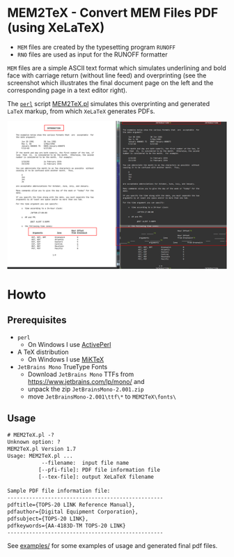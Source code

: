 # MEM2TeX - Convert MEM Files PDF (using XeLaTeX)

* `MEM` files are created by the typesetting program `RUNOFF`
* `RNO` files are used as input for the RUNOFF formatter

`MEM` files are a simple ASCII text format which simulates
underlining and bold face with carriage return (without line feed)
and overprinting (see the screenshot which illustrates
the final document page on the left and the corresponding page in
a text editor right).

The [`perl`](https://www.perl.org/) script [MEM2TeX.pl](MEM2TeX.pl) simulates this overprinting
and generated `LaTeX` markup, from which `XeLaTeX` generates PDFs.

![MEM2TeX](images/MEM2TeX.png)

# Howto

## Prerequisites

* `perl`
  - On Windows I use [ActivePerl](https://www.activestate.com/products/perl/downloads/)
* A TeX distribution
  - On Windows I use [MiKTeX](https://miktex.org/howto/install-miktex)
* `JetBrains Mono` TrueType Fonts
  - Download `JetBrains Mono` TTFs from https://www.jetbrains.com/lp/mono/
    and 
  - unpack the zip `JetBrainsMono-2.001.zip`
  - move `JetBrainsMono-2.001\ttf\*` to `MEM2TeX\fonts\`

## Usage

```
# MEM2TeX.pl -?
Unknown option: ?
MEM2TeX.pl Version 1.7
Usage: MEM2TeX.pl ...
           --filename:  input file name
          [--pfi-file]: PDF file information file
          [--tex-file]: output XeLaTeX filename

Sample PDF file information file:
--------------------------------------------------
pdftitle={TOPS-20 LINK Reference Manual},
pdfauthor={Digital Equipment Corporation},
pdfsubject={TOPS-20 LINK},
pdfkeywords={AA-4183D-TM TOPS-20 LINK}
--------------------------------------------------
```

See [examples/](examples/) for some examples of usage and 
generated final pdf files.

